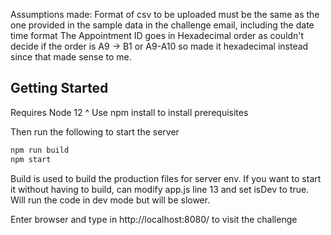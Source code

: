 
Assumptions made:
Format of csv to be uploaded must be the same as the one provided in the sample data in the challenge email, including the date time format
The Appointment ID goes in Hexadecimal order as couldn't decide if the order is A9 -> B1 or A9-A10 so made it hexadecimal instead since that made sense to me.
## Getting Started

Requires Node 12 ^
Use npm install to install prerequisites

Then run the following to start the server

```bash
npm run build
npm start
```

Build is used to build the production files for server env. 
If you want to start it without having to build, can modify app.js line 13 and set isDev to true. Will run the code in dev mode but will be slower.

Enter browser and type in http://localhost:8080/ to visit the challenge

